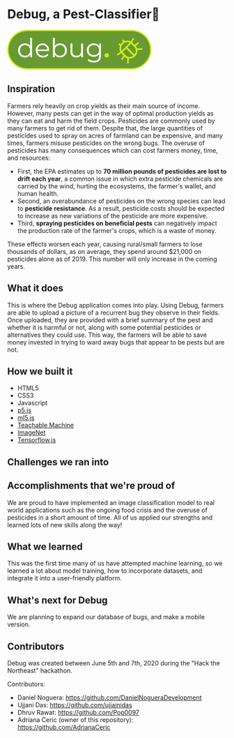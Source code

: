 # Debug, a Pest-Classifier🐞
![GitHub Logo](img/DebugLogo.png)
## Inspiration
Farmers rely heavily on crop yields as their main source of income. However, many pests can get in the way of optimal production yields as they can eat and harm the field crops. Pesticides are commonly used by many farmers to get rid of them. Despite that, the large quantities of pesticides used to spray on acres of farmland can be expensive, and many times, farmers misuse pesticides on the wrong bugs. The overuse of pesticides has many consequences which can cost farmers money, time, and resources:

- First, the EPA estimates up to **70 million pounds of pesticides are lost to drift each year**, a common issue in which extra pesticide chemicals are carried by the wind, hurting the ecosystems, the farmer's wallet, and human health.
- Second, an overabundance of pesticides on the wrong species can lead to **pesticide resistance**. As a result, pesticide costs should be expected to increase as new variations of the pesticide are more expensive. 
- Third, **spraying pesticides on beneficial pests** can negatively impact the production rate of the farmer's crops, which is a waste of money. 

These effects worsen each year, causing rural/small farmers to lose thousands of dollars, as on average, they spend around $21,000 on pesticides alone as of 2019. This number will only increase in the coming years. 
 
## What it does
This is where the Debug application comes into play. Using Debug, farmers are able to upload a picture of a recurrent bug they observe in their fields. Once uploaded, they are provided with a brief summary of the pest and whether it is harmful or not, along with some potential pesticides or alternatives they could use. This way, the farmers will be able to save money invested in trying to ward away bugs that appear to be pests but are not.  

## How we built it
- HTML5
- CSS3
- Javascript
- [p5.js](https://p5js.org/)
- [ml5.js](https://ml5js.org/)
- [Teachable Machine](https://teachablemachine.withgoogle.com/)
- [ImageNet](http://www.image-net.org/index)
- [Tensorflow.js](https://www.tensorflow.org/js)

## Challenges we ran into

## Accomplishments that we're proud of
We are  proud to have implemented an image classification model to real world applications such as the ongoing food crisis and the overuse of pesticides in a short amount of time. All of us applied our strengths and learned lots of new skills along the way!

## What we learned
This was the first time many of us have attempted machine learning, so we learned a lot about model training, how to incorporate datasets, and integrate it into a user-friendly platform. 

## What's next for Debug
We are planning to expand our database of bugs, and make a mobile version. 

## Contributors
Debug was created between June 5th and 7th, 2020 during the "Hack the Northeast" hackathon. 

Contributors: 
- Daniel Noguera: https://github.com/DanielNogueraDevelopment
- Ujjani Das: https://github.com/ujjainidas
- Dhruv Rawat: https://github.com/Pop0097
- Adriana Ceric (owner of this repository): https://github.com/AdrianaCeric
